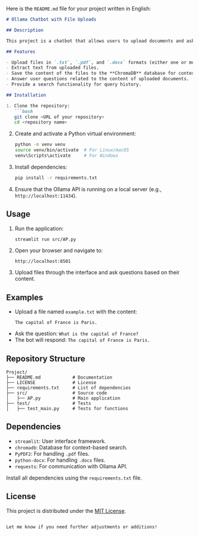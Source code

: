 Here is the `README.md` file for your project written in English:

```markdown
# Ollama Chatbot with File Uploads

## Description

This project is a chatbot that allows users to upload documents and ask questions based on their content. The bot provides answers using the context of the uploaded files and integrates with **Ollama API** to generate responses.

## Features

- Upload files in `.txt`, `.pdf`, and `.docx` formats (either one or multiple files at a time).
- Extract text from uploaded files.
- Save the content of the files to the **ChromaDB** database for context-based search.
- Answer user questions related to the content of uploaded documents.
- Provide a search functionality for query history.

## Installation

1. Clone the repository:
   ```bash
   git clone <URL of your repository>
   cd <repository name>
   ```

2. Create and activate a Python virtual environment:
   ```bash
   python -m venv venv
   source venv/bin/activate  # For Linux/macOS
   venv\Scripts\activate     # For Windows
   ```

3. Install dependencies:
   ```bash
   pip install -r requirements.txt
   ```

4. Ensure that the Ollama API is running on a local server (e.g., `http://localhost:11434`).

## Usage

1. Run the application:
   ```bash
   streamlit run src/AP.py
   ```

2. Open your browser and navigate to:
   ```
   http://localhost:8501
   ```

3. Upload files through the interface and ask questions based on their content.

## Examples

- Upload a file named `example.txt` with the content:
  ```
  The capital of France is Paris.
  ```
- Ask the question: `What is the capital of France?`
- The bot will respond: `The capital of France is Paris.`

## Repository Structure

```
Project/
├── README.md            # Documentation
├── LICENSE              # License
├── requirements.txt     # List of dependencies
├── src/                 # Source code
│   ├── AP.py            # Main application
├── test/                # Tests
│   ├── test_main.py     # Tests for functions
```

## Dependencies

- `streamlit`: User interface framework.
- `chromadb`: Database for context-based search.
- `PyPDF2`: For handling `.pdf` files.
- `python-docx`: For handling `.docx` files.
- `requests`: For communication with Ollama API.

Install all dependencies using the `requirements.txt` file.

## License

This project is distributed under the [MIT License](LICENSE).
```

Let me know if you need further adjustments or additions!
